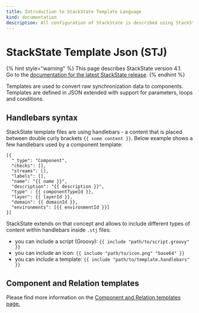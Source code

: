 ```yaml
---
title: Introduction to StackState Template Language
kind: documentation
description: All configuration of StackState is described using StackState Templated Json.
---
```


# StackState Template Json \(STJ\)

{% hint style="warning" %}
This page describes StackState version 4.1.  
Go to the [documentation for the latest StackState release](https://docs.stackstate.com/).
{% endhint %}

Templates are used to convert raw synchronization data to components. Templates are defined in JSON extended with support for parameters, loops and conditions.

## Handlebars syntax

StackState template files are using handlebars - a content that is placed between double curly brackets `{{ some content }}`. Below example shows a few handlebars used by a component template:

```text
[{
  "_type": "Component",
  "checks": [],
  "streams": [],
  "labels": [],
  "name": "{{ name }}",
  "description": "{{ description }}",
  "type" : {{ componentTypeId }},
  "layer": {{ layerId }},
  "domain": {{ domainId }},
  "environments": [{{ environmentId }}]
}]
```

StackState extends on that concept and allows to include different types of content within handlebars inside `.stj` files:

* you can include a script \(Groovy\): `{{ include "path/to/script.groovy" }}`
* you can include an icon: `{{ include "path/to/icon.png" "base64" }}`
* you can include a template: `{{ include "path/to/template.handlebars" }}`

## Component and Relation templates

Please find more information on the [Component and Relation templates page.](../../../use/introduction-to-stackstate/components_and_relations.md)

